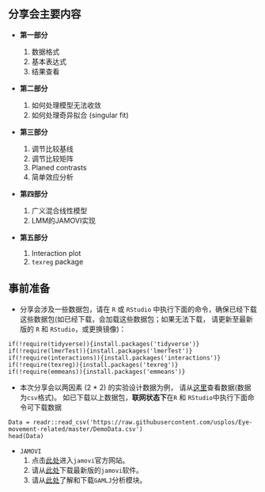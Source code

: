 ## 分享会主要内容

* **第一部分**
  1. 数据格式
  2. 基本表达式
  3. 结果查看

* **第二部分**
  1. 如何处理模型无法收敛
  2. 如何处理奇异拟合 (singular fit)

* **第三部分**
  1.	调节比较基线
  2.	调节比较矩阵
  3.	Planed contrasts
  4.	简单效应分析

* **第四部分**
  1.	广义混合线性模型
  2. LMM的JAMOVI实现

* **第五部分**
  1. Interaction plot
  2. `texreg` package

## 事前准备

* 分享会涉及一些数据包，请在 `R` 或 `RStudio` 中执行下面的命令，确保已经下载这些数据包(如已经下载，会加载这些数据包；如果无法下载，
请更新至最新版的 `R` 和 `RStudio`，或更换镜像)：
```
if(!require(tidyverse)){install.packages('tidyverse')}
if(!require(lmerTest)){install.packages('lmerTest')}
if(!require(interactions)){install.packages('interactions')}
if(!require(texreg)){install.packages('texreg')}
if(!require(emmeans)){install.packages('emmeans')}
```


* 本次分享会以两因素 (2 * 2) 的实验设计数据为例，
请从[这里](https://raw.githubusercontent.com/usplos/Eye-movement-related/master/DemoData.csv)查看数据(数据为`csv`格式)。
如已下载以上数据包，**联网状态下**在`R` 和 `RStudio`中执行下面命令可下载数据
```
Data = readr::read_csv('https://raw.githubusercontent.com/usplos/Eye-movement-related/master/DemoData.csv')
head(Data)
```

* `JAMOVI`
  1. 点击[此处](https://www.jamovi.org/)进入`jamovi`官方网站。
  2. 请从[此处](https://www.jamovi.org/download.html)下载最新版的`jamovi`软件。
  3. 请从[此处](https://mcfanda.github.io/gamlj_docs/)了解和下载`GAMLJ`分析模块。




